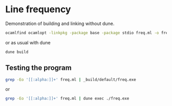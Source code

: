 # Line frequency

Demonstration of building and linking without dune.

```bash
ocamlfind ocamlopt -linkpkg -package base -package stdio freq.ml -o freq
```

or as usual with dune

```bash
dune build
```

## Testing the program

```bash
grep -Eo '[[:alpha:]]+' freq.ml | _build/default/freq.exe
```

or

```bash
grep -Eo '[[:alpha:]]+' freq.ml | dune exec ./freq.exe
```
